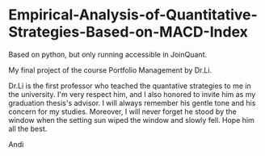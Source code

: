 # Empirical-Analysis-of-Quantitative-Strategies-Based-on-MACD-Index
Based on python, but only running accessible in JoinQuant.

My final project of the course Portfolio Management by Dr.Li.

Dr.Li is the first professor who teached the quantative strategies to me in the university. I'm very respect him, and I also honored to invite him as my graduation thesis's advisor. I will always remember his gentle tone and his concern for my studies. Moreover, I will never forget he stood by the window when the setting sun wiped the window and slowly fell. Hope him all the best.

Andi
